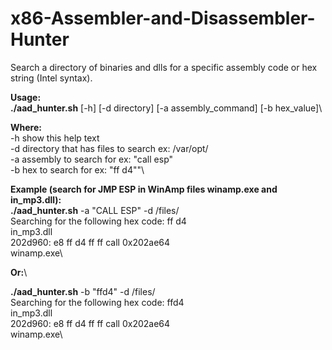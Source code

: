 # x86-Assembler-and-Disassembler-Hunter
Search a directory of binaries and dlls for a specific assembly code or hex string (Intel syntax).

__Usage:__\
__./aad_hunter.sh__ [-h] [-d directory] [-a assembly_command] [-b hex_value]\\

__Where:__\
    -h  show this help text\
    -d  directory that has files to search ex: /var/opt/\
    -a  assembly to search for ex: \"call esp\"\
    -b  hex to search for ex: \"ff d4\""\

__Example (search for JMP ESP in WinAmp files winamp.exe and in_mp3.dll):__\
__./aad_hunter.sh__ -a "CALL ESP" -d /files/\
Searching for the following hex code:  ff d4\
in_mp3.dll\
 202d960:	e8 ff d4 ff ff       	call   0x202ae64\
winamp.exe\

__Or:__\

__./aad_hunter.sh__ -b "ffd4" -d /files/\
Searching for the following hex code:  ffd4\
in_mp3.dll\
 202d960:	e8 ff d4 ff ff       	call   0x202ae64\
winamp.exe\
